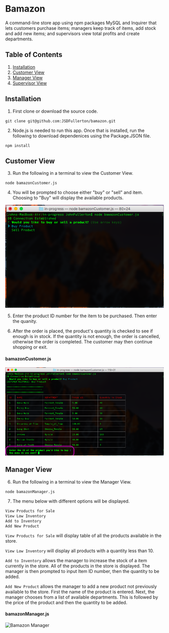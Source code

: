 # Bamazon
A command-line store app using npm packages MySQL and Inquirer that lets customers purchase items; managers keep track of items, add stock and add new items; and supervisors view total profits and create departments.

## Table of Contents 

1. [Installation](#installation)
2. [Customer View](#customer)
3. [Manager View](#manager)
4. [Supervisor View](#supervisor)

<a name="installation"></a>
## Installation
1. First clone or download the source code.
```
git clone git@github.com:JSDFullerton/bamazon.git
```
2. Node.js is needed to run this app. Once that is installed, run the following to download dependenices using the Package.JSON file. 
```
npm install
```

<a name="customer"></a>
## Customer View
3. Run the following in a terminal to view the Customer View.
```
node bamazonCustomer.js
```
4. You will be prompted to choose either "buy" or "sell" and item. Choosing to "Buy" will display the available products. 

![Bamazon Customer](./images/customer_start.png)


5. Enter the product ID number for the item to be purchased. Then enter the quanity. 

6. After the order is placed, the product's quantity is checked to see if enough is in stock. If the quantity is not enough, the order is cancelled, otherwise the order is completed. The customer may then continue shopping or exit.

#### bamazonCustomer.js
![Bamazon Customer](./images/products_table.png)

<a name="manager"></a>
## Manager View
6. Run the following in a terminal to view the Manager View.
```
node bamazonManager.js
```
7. The menu below with different options will be displayed.
```
View Products for Sale
View Low Inventory
Add to Inventory
Add New Product
```
`View Products for Sale` will display table of all the products available in the store.

`View Low Inventory` will display all products with a quantity less than 10.

`Add to Inventory` allows the manager to increase the stock of a item currently in the store. All of the products in the store is displayed. The manager is then prompted to input Item ID number, then the quantity to be added.

`Add New Product` allows the manager to add a new product not previously available to the store. First the name of the product is entered. Next, the manager chooses from a list of available departments. This is followed by the price of the product and then the quantity to be added.

#### bamazonManager.js
![Bamazon Manager](./images/manager.png)





